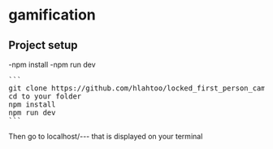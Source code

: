 # gamification

## Project setup

-npm install
-npm run dev

<pre>
```
git clone https://github.com/hlahtoo/locked_first_person_cam_threejs
cd to your folder
npm install
npm run dev
```
</pre>

Then go to localhost/--- that is displayed on your terminal
